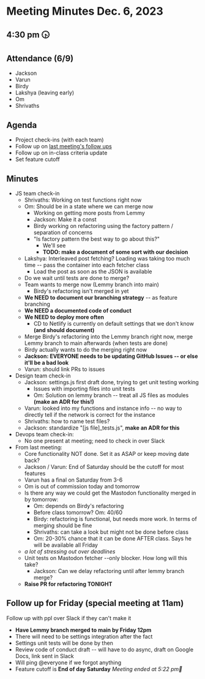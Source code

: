 # Meeting Minutes Dec. 6, 2023
## 4:30 pm 🕟

## Attendance (6/9)
- Jackson
- Varun
- Birdy
- Lakshya (leaving early)
- Om
- Shrivaths
  
## Agenda
- Project check-ins (with each team)
- Follow up on [last meeting's follow ups](2023-12-4.md)
- Follow up on in-class criteria update
- Set feature cutoff

## Minutes
- JS team check-in
  - Shrivaths: Working on test functions right now
  - Om: Should be in a state where we can merge now
    - Working on getting more posts from Lemmy
    - Jackson: Make it a const
    - Birdy working on refactoring using the factory pattern / separation of concerns
    - "Is factory pattern the best way to go about this?"
      - We'll see
      - **TODO: make a document of some sort with our decision**
  - Lakshya: Interleaved post fetching? Loading was taking too much time -- pass the container into each fetcher class
    - Load the post as soon as the JSON is available
  - Do we wait until tests are done to merge?
  - Team wants to merge now (Lemmy branch into main)
    - Birdy's refactoring isn't merged in yet
  - **We NEED to document our branching strategy** -- as feature branching
  - **We NEED a documented code of conduct**
  - **We NEED to deploy more often**
    - CD to Netlify is currently on default settings that we don't know **(and should document)**
  - Merge Birdy's refactoring into the Lemmy branch right now, merge Lemmy branch to main afterwards (when tests are done)
  - Birdy actually wants to do the merging right now
  - **Jackson: EVERYONE needs to be updating GitHub Issues -- or else it'll be a bad look**
  - Varun: should link PRs to issues
- Design team check-in
  - Jackson: settings.js first draft done, trying to get unit testing working
    - Issues with importing files into unit tests
    - Om: Solution on lemmy branch -- treat all JS files as modules **(make an ADR for this!)**
  - Varun: looked into my functions and instance info -- no way to directly tell if the network is correct for the instance
  - Shrivaths: how to name test files?
  - Jackson: standardize "[js file]_tests.js", **make an ADR for this**
- Devops team check-in:
  - No one present at meeting; need to check in over Slack
- From last meeting:
  - Core functionality NOT done. Set it as ASAP or keep moving date back?
  - Jackson / Varun: End of Saturday should be the cutoff for most features
  - Varun has a final on Saturday from 3-6
  - Om is out of commission today and tomorrow
  - Is there any way we could get the Mastodon functionality merged in by tomorrow:
    - Om: depends on Birdy's refactoring
    - Before class tomorrow? Om: 40/60
    - Birdy: refactoring is functional, but needs more work. In terms of merging should be fine
    - Shrivaths: can take a look but might not be done before class
    - Om: 20-30% chance that it can be done AFTER class. Says he will be available all Friday
  - *a lot of stressing out over deadlines*
  - Unit tests on Mastodon fetcher --only blocker. How long will this take?
    - Jackson: Can we delay refactoring until after lemmy branch merge?
  - **Raise PR for refactoring TONIGHT**
## Follow up for Friday (special meeting at 11am)
Follow up with ppl over Slack if they can't make it
  - **Have Lemmy branch merged to main by Friday 12pm**
  - There will need to be settings integration after the fact
  - Settings unit tests will be done by then
  - Review code of conduct draft -- will have to do async, draft on Google Docs, link sent in Slack
  - Will ping @everyone if we forgot anything
  - Feature cutoff is **End of day Saturday**
*Meeting ended at 5:22 pm😬*

    
